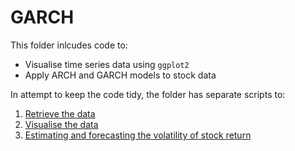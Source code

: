 # GARCH

This folder inlcudes code to: 
  - Visualise time series data using `ggplot2`
  - Apply ARCH and GARCH models to stock data 

In attempt to keep the code tidy, the folder has separate scripts to: 

  1. [Retrieve the data](GARH/Set-up.R)
  2. [Visualise the data](GARH/Visualisation.R)
  3. [Estimating and forecasting the volatility of stock return]((GARH/Estimation.R))

